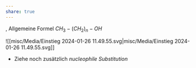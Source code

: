 ```yaml
---
share: true
---
```

,
Allgemeine Formel $CH_{3}-(CH_{2})_{n}-OH$ 

![[misc/Media/Einstieg 2024-01-26 11.49.55.svg|misc/Media/Einstieg 2024-01-26 11.49.55.svg]]

- Ziehe noch zusätzlich *nucleophile Substitution* 